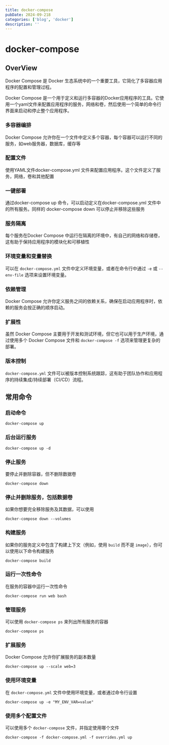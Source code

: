 ```yaml
---
title: docker-compose
pubDate: 2024-09-218
categories: ['blog', 'docker']
description: ''
---
```


# docker-compose

## OverView

Docker Compose 是 Docker 生态系统中的一个重要工具，它简化了多容器应用程序的配置和管理过程。

Docker Compose 是一个用于定义和运行多容器的Docker应用程序的工具。它使用一个yaml文件来配置应用程序的服务，网络和卷，然后使用一个简单的命令行界面来启动和停止整个应用程序。



### 多容器编排

Docker Compose 允许你在一个文件中定义多个容器，每个容器可以运行不同的服务，如web服务器，数据库，缓存等



### 配置文件

使用YAML文件docker-compose.yml 文件来配置应用程序。这个文件定义了服务，网络，卷和其他配置



### 一键部署

通过docker-compose up 命令，可以启动定义在docker-compose.yml 文件中的所有服务。同样的 docker-compose down 可以停止并移除这些服务



### 服务隔离

每个服务在Docker Compose 中运行在隔离的环境中，有自己的网络和存储卷，这有助于保持应用程序的模块化和可移植性



### 环境变量和变量替换

可以在 `docker-compose.yml` 文件中定义环境变量，或者在命令行中通过 `-e` 或 `--env-file` 选项来设置环境变量。



### 依赖管理

Docker Compose 允许你定义服务之间的依赖关系，确保在启动应用程序时，依赖的服务会按正确的顺序启动。



### 扩展性

虽然 Docker Compose 主要用于开发和测试环境，但它也可以用于生产环境，通过使用多个 Docker Compose 文件和 `docker-compose -f` 选项来管理更复杂的部署。



### 版本控制

`docker-compose.yml` 文件可以被版本控制系统跟踪，这有助于团队协作和应用程序的持续集成/持续部署（CI/CD）流程。



## 常用命令

### 启动命令

```
docker-compose up
```



### 后台运行服务

```
docker-compose up -d
```



### 停止服务

要停止并删除容器，但不删除数据卷

```
docker-compose down
```





### 停止并删除服务，包括数据卷

如果你想要完全移除服务及其数据，可以使用

```
docker-compose down --volumes
```





### 构建服务

如果你的服务定义中包含了构建上下文（例如，使用 `build` 而不是 `image`），你可以使用以下命令构建服务

```
docker-compose build
```





### 运行一次性命令

在服务的容器中运行一次性命令

```
docker-compose run web bash
```





### 管理服务

可以使用 `docker-compose ps` 来列出所有服务的容器

```
docker-compose ps
```





### 扩展服务

Docker Compose 允许你扩展服务的副本数量

```
docker-compose up --scale web=3
```



### 使用环境变量

在 `docker-compose.yml` 文件中使用环境变量，或者通过命令行设置

```
docker-compose up -e "MY_ENV_VAR=value"
```





### 使用多个配置文件

可以使用多个 `docker-compose` 文件，并指定使用哪个文件

```
docker-compose -f docker-compose.yml -f overrides.yml up
```

